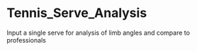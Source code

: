 # Tennis_Serve_Analysis
Input a single serve for analysis of limb angles and compare to professionals

